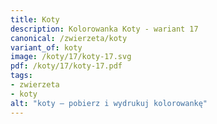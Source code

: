 ```yaml
---
title: Koty
description: Kolorowanka Koty - wariant 17
canonical: /zwierzeta/koty
variant_of: koty
image: /koty/17/koty-17.svg
pdf: /koty/17/koty-17.pdf
tags:
- zwierzeta
- koty
alt: "koty – pobierz i wydrukuj kolorowankę"
---
```

